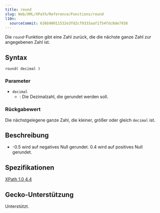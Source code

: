 ```yaml
---
title: round
slug: Web/XML/XPath/Reference/Functions/round
l10n:
  sourceCommit: 636b90011532e3fd2cf9333aaf1754fdc8de7938
---
```


Die `round`-Funktion gibt eine Zahl zurück, die die nächste ganze Zahl zur angegebenen Zahl ist.

## Syntax

```plain
round( decimal )
```

### Parameter

- `decimal`
  - : Die Dezimalzahl, die gerundet werden soll.

### Rückgabewert

Die nächstgelegene ganze Zahl, die kleiner, größer oder gleich `decimal` ist.

## Beschreibung

- \-0.5 wird auf negatives Null gerundet. 0.4 wird auf positives Null gerundet.

## Spezifikationen

[XPath 1.0 4.4](https://www.w3.org/TR/xpath-10/#function-round)

## Gecko-Unterstützung

Unterstützt.
